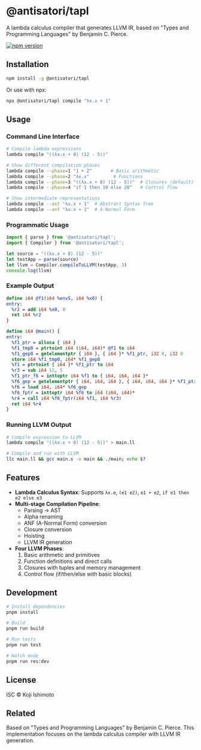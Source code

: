 # @antisatori/tapl

A lambda calculus compiler that generates LLVM IR, based on "Types and Programming Languages" by Benjamin C. Pierce.

[![npm version](https://badge.fury.io/js/@antisatori%2Ftapl.svg)](https://www.npmjs.com/package/@antisatori/tapl)

## Installation

```bash
npm install -g @antisatori/tapl
```

Or use with npx:

```bash
npx @antisatori/tapl compile "λx.x + 1"
```

## Usage

### Command Line Interface

```bash
# Compile lambda expressions
lambda compile "((λx.x + 8) (12 - 5))"

# Show different compilation phases
lambda compile --phase=1 "1 + 2"       # Basic arithmetic
lambda compile --phase=2 "λx.x"         # Functions
lambda compile --phase=3 "((λx.x + 8) (12 - 5))"  # Closures (default)
lambda compile --phase=4 "if 1 then 10 else 20"   # Control flow

# Show intermediate representations
lambda compile --ast "λx.x + 1"  # Abstract Syntax Tree
lambda compile --anf "λx.x + 1"  # A-Normal Form
```

### Programmatic Usage

```javascript
import { parse } from '@antisatori/tapl';
import { Compiler } from '@antisatori/tapl';

let source = "((λx.x + 8) (12 - 5))"
let testApp = parse(source)
let llvm = Compiler.compileToLLVM(testApp, 3)
console.log(llvm)
```

### Example Output

```llvm
define i64 @f1(i64 %env5, i64 %x0) {
entry:
  %r2 = add i64 %x0, 8
  ret i64 %r2
}

define i64 @main() {
entry:
  %f1_ptr = alloca { i64 }
  %f1_tmp0 = ptrtoint i64 (i64, i64)* @f1 to i64
  %f1_gep0 = getelementptr { i64 }, { i64 }* %f1_ptr, i32 0, i32 0
  store i64 %f1_tmp0, i64* %f1_gep0
  %f1 = ptrtoint { i64 }* %f1_ptr to i64
  %r3 = sub i64 12, 5
  %f1_ptr_f6 = inttoptr i64 %f1 to { i64, i64, i64 }*
  %f6_gep = getelementptr { i64, i64, i64 }, { i64, i64, i64 }* %f1_ptr_f6, i32 0, i32 0
  %f6 = load i64, i64* %f6_gep
  %f6_fptr = inttoptr i64 %f6 to i64 (i64, i64)*
  %r4 = call i64 %f6_fptr(i64 %f1, i64 %r3)
  ret i64 %r4
}
```

### Running LLVM Output

```bash
# Compile expression to LLVM
lambda compile "((λx.x + 8) (12 - 5))" > main.ll

# Compile and run with LLVM
llc main.ll && gcc main.s -o main && ./main; echo $?
```

## Features

- **Lambda Calculus Syntax**: Supports `λx.e`, `(e1 e2)`, `e1 + e2`, `if e1 then e2 else e3`
- **Multi-stage Compilation Pipeline**:
  - Parsing → AST
  - Alpha renaming
  - ANF (A-Normal Form) conversion
  - Closure conversion
  - Hoisting
  - LLVM IR generation
- **Four LLVM Phases**:
  1. Basic arithmetic and primitives
  2. Function definitions and direct calls
  3. Closures with tuples and memory management
  4. Control flow (if/then/else with basic blocks)

## Development

```bash
# Install dependencies
pnpm install

# Build
pnpm run build

# Run tests
pnpm run test

# Watch mode
pnpm run res:dev
```

## License

ISC © Koji Ishimoto

## Related

Based on "Types and Programming Languages" by Benjamin C. Pierce. This implementation focuses on the lambda calculus compiler with LLVM IR generation.
